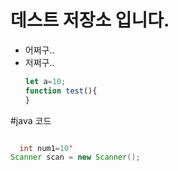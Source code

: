 # 데스트 저장소 입니다.
- 어쩌구.. 
- 저쩌구..
  ```javascript
  let a=10;
  function test(){
  }
  ```

#java 코드
```java

  int num1=10'
Scanner scan = new Scanner();
```
